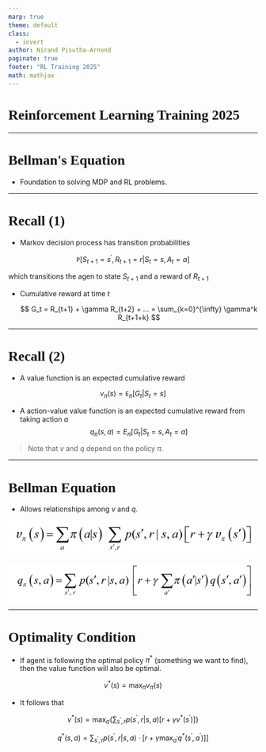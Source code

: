 ```yaml
---
marp: true
theme: default
class:
  - invert
author: Nirand Pisutha-Arnond
paginate: true
footer: "RL Training 2025"
math: mathjax
---
```


<style>
@import url('https://fonts.googleapis.com/css2?family=Prompt:ital,wght@0,100;0,300;0,400;0,700;1,100;1,300;1,400;1,700&display=swap');

    :root {
    font-family: Prompt;
    --hl-color: #D57E7E;
}
h1 {
  font-family: Prompt
}
</style>

# Reinforcement Learning Training 2025

---

# Bellman's Equation

- Foundation to solving MDP and RL problems.

---

# Recall (1)

- Markov decision process has transition probabilities

$$\mathtt{P}\Big[S_{t+1}=s^\prime, R_{t+1}=r | S_t =s, A_t = a\Big]$$

which transitions the agen to state $S_{t+1}$ and a reward of $R_{t+1}$

- Cumulative reward at time $t$

  $$
  G_t
  = R_{t+1} + \gamma R_{t+2} + ...
  = \sum_{k=0}^{\infty} \gamma^k R_{t+1+k}
  $$

---

# Recall (2)

- A value function is an expected cumulative reward

$$v_{\pi}(s) = \mathtt{E}_{\pi}[G_t|S_t = s]$$

- A action-value value function is an expected cumulative reward from taking action $a$
  $$q_{\pi}(s,a) = E_\pi[G_t | S_t=s, A_t = a]$$

> Note that $v$ and $q$ depend on the policy $\pi$.

---

# Bellman Equation

- Allows relationships among $v$ and $q$.

![alt text](img/paste-1752481072879.png)

![alt text](img/paste-1752481102644.png)

---

# Optimality Condition

- If agent is following the optimal policy $\pi^*$ (something we want to find), then the value function will also be optimal.

$$v^* (s) = \max_{\pi} v_{\pi}(s)$$

- It follows that

$$v^*(s) = \max_a \Big\{ \sum_{s^\prime, r} p(s^\prime ,r | s, a)[r + \gamma v^*(s^\prime)]\Big\}$$

$$q^*(s,a) =\sum_{s^\prime, r} p(s^\prime ,r | s, a) \cdot \Big[ r    + \gamma \max_{a^\prime} q^*(s^\prime, a^\prime)] \Big]$$
